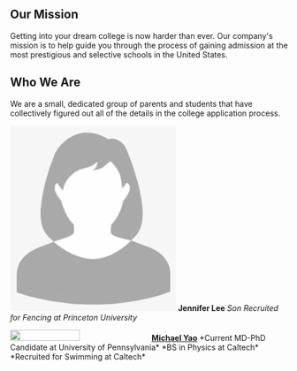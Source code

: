 ## Our Mission

Getting into your dream college is now harder than ever. Our company's mission is to help guide you through the process of gaining admission at the most prestigious and selective schools in the United States.

## Who We Are

We are a small, dedicated group of parents and students that have collectively figured out all of the details in the college application process.

![woman.png](/assets/images/woman.png)
**Jennifer Lee**
*Son Recruited for Fencing at Princeton University*

<img src="/assets/images/michael.png" width="50%" height="50%">
<a href="https://michaelsyao.com"><b>Michael Yao</b></a>
*Current MD-PhD Candidate at University of Pennsylvania*
*BS in Physics at Caltech*
*Recruited for Swimming at Caltech*


